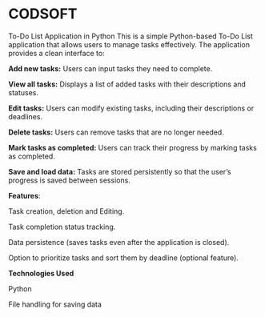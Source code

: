 # CODSOFT
To-Do List Application in Python
This is a simple Python-based To-Do List application that allows users to manage tasks effectively. The application provides a clean interface to:

**Add new tasks:** Users can input tasks they need to complete.

**View all tasks:** Displays a list of added tasks with their descriptions and statuses.

**Edit tasks:** Users can modify existing tasks, including their descriptions or deadlines.

**Delete tasks:** Users can remove tasks that are no longer needed.

**Mark tasks as completed:** Users can track their progress by marking tasks as completed.

**Save and load data:** Tasks are stored persistently so that the user’s progress is saved between sessions.

**Features**:

Task creation, deletion and Editing.

Task completion status tracking.

Data persistence (saves tasks even after the application is closed).

Option to prioritize tasks and sort them by deadline (optional feature).

**Technologies Used**

Python

File handling for saving data
